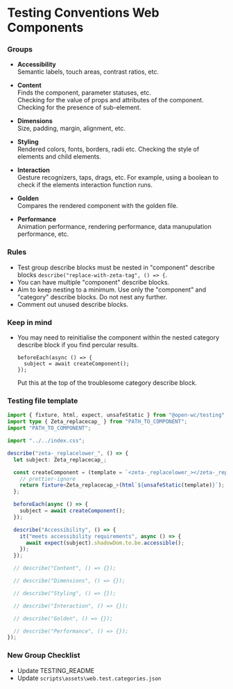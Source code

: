 # Testing Conventions Web Components

### Groups

- **Accessibility**  
  Semantic labels, touch areas, contrast ratios, etc.

- **Content**  
  Finds the component, parameter statuses, etc.  
  Checking for the value of props and attributes of the component. Checking for the presence of sub-element.

- **Dimensions**  
  Size, padding, margin, alignment, etc.

- **Styling**  
  Rendered colors, fonts, borders, radii etc.
  Checking the style of elements and child elements.

- **Interaction**  
  Gesture recognizers, taps, drags, etc.
  For example, using a boolean to check if the elements interaction function runs.

- **Golden**  
  Compares the rendered component with the golden file.

- **Performance**  
  Animation performance, rendering performance, data manupulation performance, etc.

### Rules

- Test group describe blocks must be nested in "component" describe blocks `describe("replace-with-zeta-tag", () => {`.
- You can have multiple "component" describe blocks.
- Aim to keep nesting to a minimum. Use only the "component" and "category" describe blocks. Do not nest any further.
- Comment out unused describe blocks.

### Keep in mind

- You may need to reinitialise the component within the nested category describe block if you find percular results.
  ```
  beforeEach(async () => {
    subject = await createComponent();
  });
  ```
  Put this at the top of the troublesome category describe block.

### Testing file template

```ts
import { fixture, html, expect, unsafeStatic } from "@open-wc/testing";
import type { Zeta_replacecap_ } from "PATH_TO_COMPONENT";
import "PATH_TO_COMPONENT";

import "../../index.css";

describe("zeta-_replacelower_", () => {
  let subject: Zeta_replacecap_;

  const createComponent = (template = `<zeta-_replacelower_></zeta-_replacelower_>`) => {
    // prettier-ignore
    return fixture<Zeta_replacecap_>(html`${unsafeStatic(template)}`);
  };

  beforeEach(async () => {
    subject = await createComponent();
  });

  describe("Accessibility", () => {
    it("meets accessibility requirements", async () => {
      await expect(subject).shadowDom.to.be.accessible();
    });
  });

  // describe("Content", () => {});

  // describe("Dimensions", () => {});

  // describe("Styling", () => {});

  // describe("Interaction", () => {});

  // describe("Golden", () => {});

  // describe("Performance", () => {});
});
```

### New Group Checklist

- Update TESTING_README
- Update `scripts\assets\web.test.categories.json`

```

```

